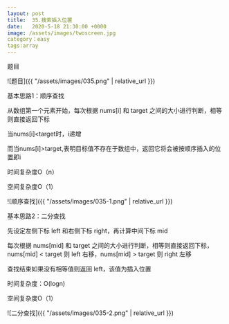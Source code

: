 ```yaml
---
layout: post
title:  35.搜索插入位置
date:   2020-5-18 21:30:00 +0000
image: /assets/images/twoscreen.jpg
category：easy
tags:array
---
```

题目

![题目]({{ "/assets/images/035.png" | relative_url }})


基本思路1：顺序查找

从数组第一个元素开始，每次根据 nums[i] 和 target 之间的大小进行判断，相等则直接返回下标

当nums[i]<target时，i递增

而当nums[i]>target,表明目标值不存在于数组中，返回它将会被按顺序插入的位置即i

时间复杂度O（n）

空间复杂度O（1）

![顺序查找]({{ "/assets/images/035-1.png" | relative_url }})



基本思路2：二分查找

先设定左侧下标 left 和右侧下标 right，再计算中间下标 mid

每次根据 nums[mid] 和 target 之间的大小进行判断，相等则直接返回下标，nums[mid] < target 则 left 右移，nums[mid] > target 则 right 左移

查找结束如果没有相等值则返回 left，该值为插入位置

时间复杂度：O(logn)

空间复杂度O（1）

![二分查找]({{ "/assets/images/035-2.png" | relative_url }})

